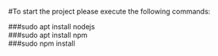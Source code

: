 #To start the project please execute the following commands:

###sudo apt install nodejs<br>
###sudo apt install npm<br>
###sudo npm install<br>
